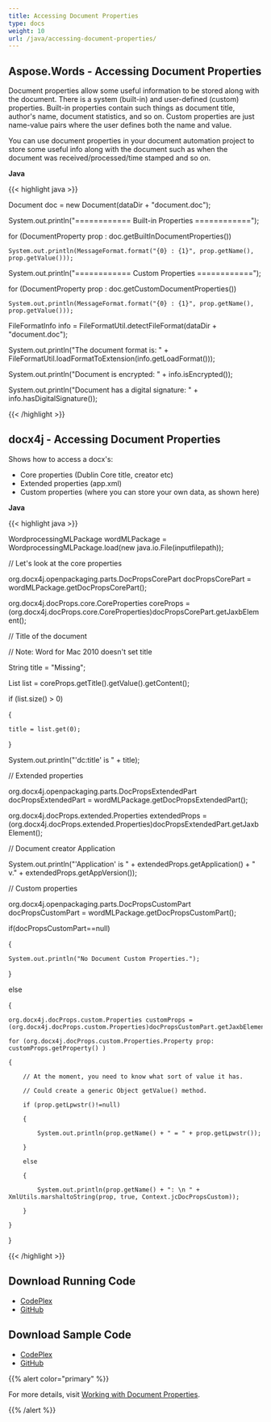 ```yaml
---
title: Accessing Document Properties
type: docs
weight: 10
url: /java/accessing-document-properties/
---
```


## **Aspose.Words - Accessing Document Properties**
Document properties allow some useful information to be stored along with the document. There is a system (built-in) and user-defined (custom) properties. Built-in properties contain such things as document title, author's name, document statistics, and so on. Custom properties are just name-value pairs where the user defines both the name and value.

You can use document properties in your document automation project to store some useful info along with the document such as when the document was received/processed/time stamped and so on.

**Java**

{{< highlight java >}}

 Document doc = new Document(dataDir + "document.doc");

System.out.println("============ Built-in Properties ============");

for (DocumentProperty prop : doc.getBuiltInDocumentProperties())

    System.out.println(MessageFormat.format("{0} : {1}", prop.getName(), prop.getValue()));

System.out.println("============ Custom Properties ============");

for (DocumentProperty prop : doc.getCustomDocumentProperties())

    System.out.println(MessageFormat.format("{0} : {1}", prop.getName(), prop.getValue()));

FileFormatInfo info = FileFormatUtil.detectFileFormat(dataDir + "document.doc");

System.out.println("The document format is: " + FileFormatUtil.loadFormatToExtension(info.getLoadFormat()));

System.out.println("Document is encrypted: " + info.isEncrypted());

System.out.println("Document has a digital signature: " + info.hasDigitalSignature());

{{< /highlight >}}
## **docx4j - Accessing Document Properties**
Shows how to access a docx's:

- Core properties (Dublin Core title, creator etc)
- Extended properties (app.xml)
- Custom properties (where you can store your own data, as shown here)

**Java**

{{< highlight java >}}

 WordprocessingMLPackage wordMLPackage = WordprocessingMLPackage.load(new java.io.File(inputfilepath));

// Let's look at the core properties

org.docx4j.openpackaging.parts.DocPropsCorePart docPropsCorePart = wordMLPackage.getDocPropsCorePart();

org.docx4j.docProps.core.CoreProperties coreProps = (org.docx4j.docProps.core.CoreProperties)docPropsCorePart.getJaxbElement();

// Title of the document

// Note: Word for Mac 2010 doesn't set title

String title = "Missing";

List<String> list = coreProps.getTitle().getValue().getContent();

if (list.size() > 0)

{

	title = list.get(0);

}

System.out.println("'dc:title' is " + title);

// Extended properties

org.docx4j.openpackaging.parts.DocPropsExtendedPart docPropsExtendedPart = wordMLPackage.getDocPropsExtendedPart();

org.docx4j.docProps.extended.Properties extendedProps = (org.docx4j.docProps.extended.Properties)docPropsExtendedPart.getJaxbElement();

// Document creator Application

System.out.println("'Application' is " + extendedProps.getApplication() + " v." + extendedProps.getAppVersion());

// Custom properties

org.docx4j.openpackaging.parts.DocPropsCustomPart docPropsCustomPart = wordMLPackage.getDocPropsCustomPart();

if(docPropsCustomPart==null)

{

	System.out.println("No Document Custom Properties.");

}

else

{

	org.docx4j.docProps.custom.Properties customProps = (org.docx4j.docProps.custom.Properties)docPropsCustomPart.getJaxbElement();

	for (org.docx4j.docProps.custom.Properties.Property prop: customProps.getProperty() )

	{

		// At the moment, you need to know what sort of value it has.

		// Could create a generic Object getValue() method.

		if (prop.getLpwstr()!=null)

		{

			System.out.println(prop.getName() + " = " + prop.getLpwstr());

		}

		else

		{

			System.out.println(prop.getName() + ": \n " + XmlUtils.marshaltoString(prop, true, Context.jcDocPropsCustom));

		}

	}

}

{{< /highlight >}}
## **Download Running Code**
- [CodePlex](https://aspose-wordsjavadocx4j.codeplex.com/releases/view/618874)
- [GitHub](https://github.com/aspose-words/Aspose.Words-for-Java/releases/tag/Aspose.Words_Java_for_Docx4j-v1.0.0)
## **Download Sample Code**
- [CodePlex](https://aspose-wordsjavadocx4j.codeplex.com/SourceControl/latest#src/main/java/com/aspose/words/examples/featurescomparison/documents/accessdocproperties/)
- [GitHub](https://github.com/aspose-words/Aspose.Words-for-Java/tree/master/Plugins/Aspose.Words-for-Java_for_Docx4j/src/main/java/com/aspose/words/examples/featurescomparison/documents/accessdocproperties)

{{% alert color="primary" %}} 

For more details, visit [Working with Document Properties](/words/java/working-with-document/#workingwithdocument-workingwithdocumentproperties).

{{% /alert %}}
